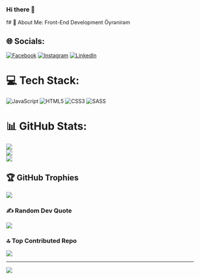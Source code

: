 ### Hi there 👋
f# 💫 About Me:
Front-End Development Öyrənirəm


## 🌐 Socials:
[![Facebook](https://img.shields.io/badge/Facebook-%231877F2.svg?logo=Facebook&logoColor=white)](https://facebook.com/Rahib) [![Instagram](https://img.shields.io/badge/Instagram-%23E4405F.svg?logo=Instagram&logoColor=white)](https://instagram.com/ichbinpriest) [![LinkedIn](https://img.shields.io/badge/LinkedIn-%230077B5.svg?logo=linkedin&logoColor=white)](https://linkedin.com/in/rahib-ismayilov) 

# 💻 Tech Stack:
![JavaScript](https://img.shields.io/badge/javascript-%23323330.svg?style=for-the-badge&logo=javascript&logoColor=%23F7DF1E) ![HTML5](https://img.shields.io/badge/html5-%23E34F26.svg?style=for-the-badge&logo=html5&logoColor=white) ![CSS3](https://img.shields.io/badge/css3-%231572B6.svg?style=for-the-badge&logo=css3&logoColor=white) ![SASS](https://img.shields.io/badge/SASS-hotpink.svg?style=for-the-badge&logo=SASS&logoColor=white)
# 📊 GitHub Stats:
![](https://github-readme-stats.vercel.app/api?username=Rahib-Ismayilov&theme=dark&hide_border=false&include_all_commits=false&count_private=false)<br/>
![](https://github-readme-streak-stats.herokuapp.com/?user=Rahib-Ismayilov&theme=dark&hide_border=false)<br/>
![](https://github-readme-stats.vercel.app/api/top-langs/?username=Rahib-Ismayilov&theme=dark&hide_border=false&include_all_commits=false&count_private=false&layout=compact)

## 🏆 GitHub Trophies
![](https://github-profile-trophy.vercel.app/?username=Rahib-Ismayilov&theme=radical&no-frame=false&no-bg=true&margin-w=4)

### ✍️ Random Dev Quote
![](https://quotes-github-readme.vercel.app/api?type=horizontal&theme=radical)

### 🔝 Top Contributed Repo
![](https://github-contributor-stats.vercel.app/api?username=Rahib-Ismayilov&limit=5&theme=dark&combine_all_yearly_contributions=true)

---
[![](https://visitcount.itsvg.in/api?id=Rahib-Ismayilov&icon=0&color=0)](https://visitcount.itsvg.in)

<!-- Proudly created with GPRM ( https://gprm.itsvg.in ) -->
